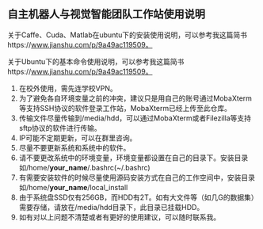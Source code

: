 ## 自主机器人与视觉智能团队工作站使用说明

关于Caffe、Cuda、Matlab在ubuntu下的安装使用说明，可以参考我这篇简书https://www.jianshu.com/p/9a49ac119509。

关于Ubuntu下的基本命令使用说明，可以参考我这篇简书https://www.jianshu.com/p/9a49ac119509。

1. 在校外使用，需先连学校VPN。
2. 为了避免各自环境变量之前的冲突，建议只是用自己的账号通过MobaXterm等支持SSH协议的软件登录工作站，MobaXterm已经上传至此仓库。
3. 传输文件尽量传输到/media/hdd，可以通过MobaXterm或者Filezilla等支持sftp协议的软件进行传输。
4. IP可能不定期更新，可以在群里咨询。
5. 尽量不要更新系统和系统中的软件。
6. 请不要更改系统中的环境变量，环境变量都设置在自己的目录下。安装目录如/home/**your_name**/.bashrc(~/.bashrc)
7. 有需要安装软件的时候尽量使用源码安装方式在自己的工作空间中，安装目录如/home/**your_name**/local_install
8. 由于系统盘SSD仅有256GB，而HDD有2T。如有大文件等（如几G的数据集）需要存储，请放在/media/hdd目录下，此目录已挂载HDD。
9. 如有对以上问题不清楚或者有更好的使用建议，可以随时联系我。